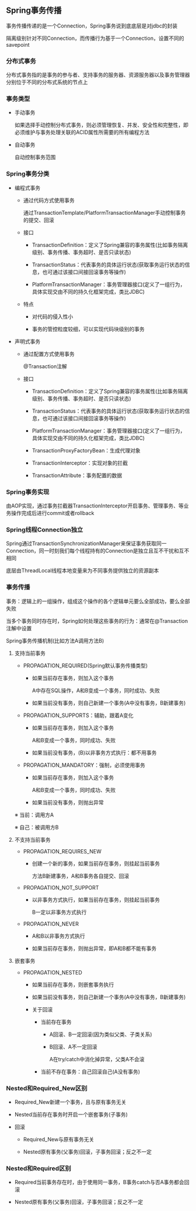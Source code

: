 ## Spring事务传播

事务传播传递的是一个Connection，Spring事务说到底底层是对jdbc的封装

隔离级别针对不同Connection，而传播行为基于一个Connection，设置不同的savepoint

### 分布式事务

分布式事务指的是事务的参与者、支持事务的服务器、资源服务器以及事务管理器分别位于不同的分布式系统的节点上

### 事务类型

* 手动事务

    如果选择手动控制分布式事务，则必须管理恢复、并发、安全性和完整性，即必须维护与事务处理关联的ACID属性所需要的所有编程方法

* 自动事务

    自动控制事务范围

### Spring事务分类

* 编程式事务

    * 通过代码方式使用事务
    
        通过TransactionTemplate/PlatformTransactionManager手动控制事务的提交、回滚
    
    * 接口
    
        * TransactionDefinition：定义了Spring兼容的事务属性(比如事务隔离级别、事务传播、事务超时、是否只读状态)
    
        * TransactionStatus：代表事务的具体运行状态(获取事务运行状态的信息，也可通过该接口间接回滚事务等操作)
    
        * PlatformTransactionManager：事务管理器接口(定义了一组行为，具体实现交由不同的持久化框架完成，类比JDBC)

    * 特点
    
        * 对代码的侵入性小
        
        * 事务的管控粒度较细，可以实现代码块级别的事务
    
* 声明式事务

    * 通过配置方式使用事务
    
        @Transaction注解
    
    * 接口

        * TransactionDefinition：定义了Spring兼容的事务属性(比如事务隔离级别、事务传播、事务超时、是否只读状态)

        * TransactionStatus：代表事务的具体运行状态(获取事务运行状态的信息，也可通过该接口间接回滚事务等操作)

        * PlatformTransactionManager：事务管理器接口(定义了一组行为，具体实现交由不同的持久化框架完成，类比JDBC)    
    
        * TransactionProxyFactoryBean：生成代理对象
    
        * TransactionInterceptor：实现对象的拦截
    
        * TransactionAttribute：事务配置的数据

### Spring事务实现

由AOP实现，通过事务拦截器TransactionInterceptor开启事务、管理事务、等业务操作完成后进行commit或者rollback

### Spring线程Connection独立

Spring通过TransactionSynchronizationManager来保证事务获取同一Connection，同一时刻我们每个线程持有的Connection是独立且互不干扰和互不相同

底层由ThreadLocal线程本地变量来为不同事务提供独立的资源副本

### 事务传播

事务：逻辑上的一组操作，组成这个操作的各个逻辑单元要么全部成功，要么全部失败

当多个事务同时存在时，Spring如何处理这些事务的行为：通常在@Transaction注解中设置

Spring事务传播机制(比如方法A调用方法B)

1. 支持当前事务

    * PROPAGATION_REQUIRED(Spring默认事务传播类型)
    
        * 如果当前存在事务，则加入这个事务
    
            A中存在SQL操作，A和B变成一个事务，同时成功、失败        
          
        * 如果当前没有事务，则自己新建一个事务(A中没有事务，B新建事务)
    
    * PROPAGATION_SUPPORTS：辅助，跟着A变化
    
        * 如果当前存在事务，则加入这个事务
    
            A和B变成一个事务，同时成功、失败
    
        * 如果当前没有事务，(B)以非事务方式执行：都不用事务
    
    * PROPAGATION_MANDATORY：强制，必须使用事务
    
        * 如果当前存在事务，则加入这个事务
    
            A和B变成一个事务，同时成功、失败
    
        * 如果当前没有事务，则抛出异常
    
    ※ 当前：调用方A
    
    ※ 自己：被调用方B

2. 不支持当前事务

    * PROPAGATION_REQUIRES_NEW
    
        * 创建一个新的事务，如果当前存在事务，则挂起当前事务
        
            方法B新建事务，A和B事务各自提交、回滚
      
    * PROPAGATION_NOT_SUPPORT
    
        * 以非事务方式执行，如果当前存在事务，则挂起当前事务
        
            B一定以非事务方式执行
      
    * PROPAGATION_NEVER
    
        * A和B以非事务方式执行
          
        * 如果当前存在事务，则抛出异常，即A和B都不能有事务

3. 嵌套事务
     
    * PROPAGATION_NESTED
    
        * 如果当前存在事务，则嵌套事务执行
    
        * 如果当前没有事务，则自己新建一个事务(A中没有事务，B新建事务)
        
        * 关于回滚
          
            * 当前存在事务
        
                * A回滚、B一定回滚(因为类似父类、子类关系)
        
                * B回滚、A不一定回滚
        
                    A在try/catch中消化掉异常，父类A不会滚
        
            * 当前不存在事务：自己回滚自己(A没有事务)

### Nested和Required_New区别

* Required_New新建一个事务，且与原有事务无关

* Nested当前存在事务时开启一个嵌套事务(子事务)

* 回滚

    * Required_New与原有事务无关
    
    * Nested原有事务(父事务)回滚，子事务回滚；反之不一定

### Nested和Required区别

* Required当前事务存在时，由于使用同一事务，B事务catch与否A事务都会回滚

* Nested原有事务(父事务)回滚，子事务回滚；反之不一定